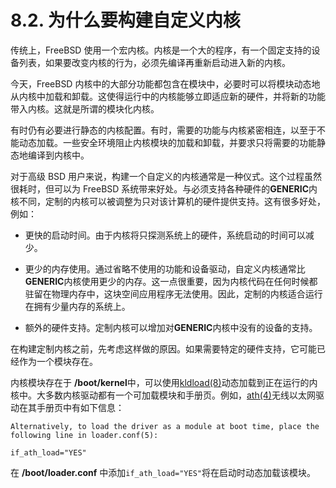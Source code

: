 # 8.2. 为什么要构建自定义内核

传统上，FreeBSD 使用一个宏内核。内核是一个大的程序，有一个固定支持的设备列表，如果要改变内核的行为，必须先编译再重新启动进入新的内核。

今天，FreeBSD 内核中的大部分功能都包含在模块中，必要时可以将模块动态地从内核中加载和卸载。这使得运行中的内核能够立即适应新的硬件，并将新的功能带入内核。这就是所谓的模块化内核。

有时仍有必要进行静态的内核配置。有时，需要的功能与内核紧密相连，以至于不能动态加载。一些安全环境阻止内核模块的加载和卸载，并要求只将需要的功能静态地编译到内核中。

对于高级 BSD 用户来说，构建一个自定义的内核通常是一种仪式。这个过程虽然很耗时，但可以为 FreeBSD 系统带来好处。与必须支持各种硬件的**GENERIC**内核不同，定制的内核可以被调整为只对该计算机的硬件提供支持。这有很多好处，例如：

- 更快的启动时间。由于内核将只探测系统上的硬件，系统启动的时间可以减少。

- 更少的内存使用。通过省略不使用的功能和设备驱动，自定义内核通常比**GENERIC**内核使用更少的内存。这一点很重要，因为内核代码在任何时候都驻留在物理内存中，这块空间应用程序无法使用。因此，定制的内核适合运行在拥有少量内存的系统上。

- 额外的硬件支持。定制内核可以增加对**GENERIC**内核中没有的设备的支持。

在构建定制内核之前，先考虑这样做的原因。如果需要特定的硬件支持，它可能已经作为一个模块存在。

内核模块存在于 **/boot/kernel**中，可以使用[kldload(8)](https://www.freebsd.org/cgi/man.cgi?query=kldload&sektion=8&format=html)动态加载到正在运行的内核中。大多数内核驱动都有一个可加载模块和手册页。例如，[ath(4)](https://www.freebsd.org/cgi/man.cgi?query=ath&sektion=4&format=html)无线以太网驱动在其手册页中有如下信息：
```
Alternatively, to load the driver as a module at boot time, place the
following line in loader.conf(5):
    
if_ath_load="YES"
```
在 **/boot/loader.conf** 中添加`if_ath_load="YES"`将在启动时动态加载该模块。
